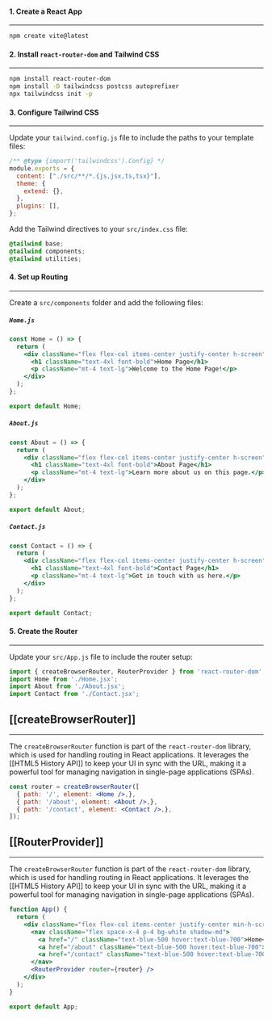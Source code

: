 #### 1. Create a React App 
---
```bash
npm create vite@latest
```


#### 2. Install `react-router-dom` and Tailwind CSS
---
```bash
npm install react-router-dom
npm install -D tailwindcss postcss autoprefixer
npx tailwindcss init -p
```


#### 3. Configure Tailwind CSS
---
Update your `tailwind.config.js` file to include the paths to your template files:

```javascript
/** @type {import('tailwindcss').Config} */
module.exports = {
  content: ["./src/**/*.{js,jsx,ts,tsx}"],
  theme: {
    extend: {},
  },
  plugins: [],
};

```

Add the Tailwind directives to your `src/index.css` file:

```css
@tailwind base;
@tailwind components;
@tailwind utilities;
```


#### 4. Set up Routing
---
Create a `src/components` folder and add the following files:

##### `Home.js`

```jsx
const Home = () => {
  return (
    <div className="flex flex-col items-center justify-center h-screen">
      <h1 className="text-4xl font-bold">Home Page</h1>
      <p className="mt-4 text-lg">Welcome to the Home Page!</p>
    </div>
  );
};

export default Home;
```


##### `About.js`

```jsx
const About = () => {
  return (
    <div className="flex flex-col items-center justify-center h-screen">
      <h1 className="text-4xl font-bold">About Page</h1>
      <p className="mt-4 text-lg">Learn more about us on this page.</p>
    </div>
  );
};

export default About;

```


##### `Contact.js`

```jsx
const Contact = () => {
  return (
    <div className="flex flex-col items-center justify-center h-screen">
      <h1 className="text-4xl font-bold">Contact Page</h1>
      <p className="mt-4 text-lg">Get in touch with us here.</p>
    </div>
  );
};

export default Contact;
```


#### 5. Create the Router
---
Update your `src/App.js` file to include the router setup:

```jsx
import { createBrowserRouter, RouterProvider } from 'react-router-dom';
import Home from './Home.jsx';
import About from './About.jsx';
import Contact from './Contact.jsx';
```


## [[createBrowserRouter]]
---
The `createBrowserRouter` function is part of the `react-router-dom` library, which is used for handling routing in React applications. It leverages the [[HTML5 History API]] to keep your UI in sync with the URL, making it a powerful tool for managing navigation in single-page applications (SPAs).



```jsx
const router = createBrowserRouter([
  { path: '/', element: <Home />,},
  { path: '/about', element: <About />,},
  { path: '/contact', element: <Contact />,},
]);
```



## [[RouterProvider]]
---
The `createBrowserRouter` function is part of the `react-router-dom` library, which is used for handling routing in React applications. It leverages the [[HTML5 History API]] to keep your UI in sync with the URL, making it a powerful tool for managing navigation in single-page applications (SPAs).




```jsx
function App() {
  return (
    <div className="flex flex-col items-center justify-center min-h-screen bg-gray-100">
      <nav className="flex space-x-4 p-4 bg-white shadow-md">
        <a href="/" className="text-blue-500 hover:text-blue-700">Home</a>
        <a href="/about" className="text-blue-500 hover:text-blue-700">About</a>
        <a href="/contact" className="text-blue-500 hover:text-blue-700">Contact</a>
      </nav>
      <RouterProvider router={router} />
    </div>
  );
}

export default App;
```








